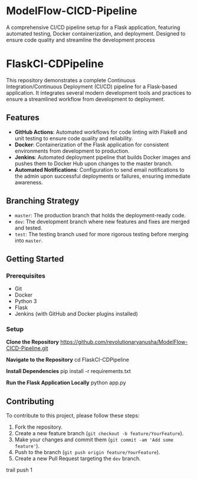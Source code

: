 # ModelFlow-CICD-Pipeline
A comprehensive CI/CD pipeline setup for a Flask application, featuring automated testing, Docker containerization, and deployment. Designed to ensure code quality and streamline the development process



# FlaskCI-CDPipeline

This repository demonstrates a complete Continuous Integration/Continuous Deployment (CI/CD) pipeline for a Flask-based application. It integrates several modern development tools and practices to ensure a streamlined workflow from development to deployment.

## Features

- **GitHub Actions**: Automated workflows for code linting with Flake8 and unit testing to ensure code quality and reliability.
- **Docker**: Containerization of the Flask application for consistent environments from development to production.
- **Jenkins**: Automated deployment pipeline that builds Docker images and pushes them to Docker Hub upon changes to the master branch.
- **Automated Notifications**: Configuration to send email notifications to the admin upon successful deployments or failures, ensuring immediate awareness.

## Branching Strategy

- `master`: The production branch that holds the deployment-ready code.
- `dev`: The development branch where new features and fixes are merged and tested.
- `test`: The testing branch used for more rigorous testing before merging into `master`.

## Getting Started

### Prerequisites

- Git
- Docker
- Python 3
- Flask
- Jenkins (with GitHub and Docker plugins installed)

### Setup

 **Clone the Repository**
 https://github.com/revolutionaryanusha/ModelFlow-CICD-Pipeline.git
 

 **Navigate to the Repository**
cd FlaskCI-CDPipeline


**Install Dependencies**
pip install -r requirements.txt

 **Run the Flask Application Locally**
python app.py


## Contributing

To contribute to this project, please follow these steps:

1. Fork the repository.
2. Create a new feature branch (`git checkout -b feature/YourFeature`).
3. Make your changes and commit them (`git commit -am 'Add some feature'`).
4. Push to the branch (`git push origin feature/YourFeature`).
5. Create a new Pull Request targeting the `dev` branch.


trail push 1

